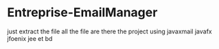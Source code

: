 # Entreprise-EmailManager

just extract the file all the file are there the project using javaxmail javafx jfoenix jee et bd

